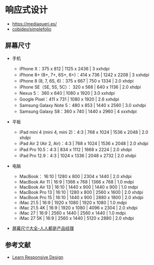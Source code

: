 # 响应式设计

- https://mediaqueri.es/
- [cobidev/simplefolio](https://github.com/cobidev/simplefolio)

## 屏幕尺寸

- 手机

    - iPhone X：375 x 812 | 1125 x 2436 | 3 xxhdpi
    - iPhone 8+ (8+, 7+, 6S+, 6+)：414 x 736 | 1242 x 2208 | 3 xxhdpi
    - iPhone 8 (8, 7, 6S, 6)：375 x 667 | 750 x 1334 | 2.0 xhdpi
    - iPhone SE（SE, 5S, 5C）：	320 x 568 | 640 x 1136 | 2.0 xhdpi
    - Nexus 5：	360 x 640 | 1080 x 1920 | 3.0 xxhdpi
    - Google Pixel：411 x 731 | 1080 x 1920 | 2.6 xxhdpi
    - Samsung Galaxy Note 5：480 x 853 | 1440 x 2560 | 3.0 xxhdpi
    - Samsung Galaxy S8：360 x 740 | 1440 x 2960 | 4 xxxhdpi

- 平板

    - iPad mini 4 (mini 4, mini 2)：4:3 | 768 x 1024 | 1536 x 2048 | 2.0 xhdpi
    - iPad Air 2 (Air 2, Air)：4:3 | 768 x 1024 | 1536 x 2048 | 2.0 xhdpi
    - iPad Pro 10.5：4:3 | 834 x 1112 | 1668 x 2224 | 2.0 xhdpi
    - iPad Pro 12.9：4:3 | 1024 x 1336 | 2048 x 2732 | 2.0 xhdpi

- 电脑

    - MacBook：	16:10 | 1280 x 800 | 2304 x 1440 | 2.0 xhdpi
    - MacBook Air 11 | 16:9 | 1366 x 768 | 1366 x 768 | 1.0 mdpi
    - MacBook Air 13 | 16:10 | 1440 x 900 | 1440 x 900 | 1.0 mdpi
    - MacBook Pro 13 | 16:10 | 1280 x 800 | 2560 x 1600 | 2.0 xhdpi
    - MacBook Pro 15 | 16:10 | 1440 x 900 | 2880 x 1800 | 2.0 xhdpi
    - iMac 21.5 | 16:9 | 1920 x 1080 | 1920 x 1080 | 1.0 mdpi
    - iMac 21.5 4K | 16:9 | 1920 x 1080 | 4096 x 2304 | 2.0 xhdpi
    - iMac 27 | 16:9 | 2560 x 1440 | 2560 x 1440 | 1.0 mdpi
    - iMac 27 5K | 16:9 | 2560 x 1440 | 5120 x 2880 | 2.0 xhdpi

- [屏幕尺寸大全-人人都是产品经理](http://www.woshipm.com/screen/index.html)

## 参考文献

- [Learn Responsive Design](https://web.dev/learn/design/)
